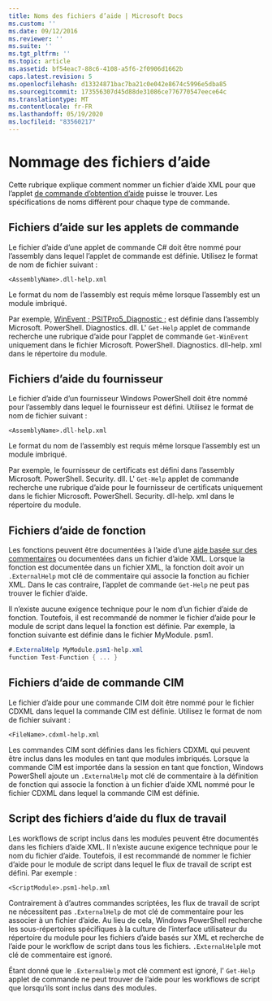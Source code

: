 ```yaml
---
title: Noms des fichiers d’aide | Microsoft Docs
ms.custom: ''
ms.date: 09/12/2016
ms.reviewer: ''
ms.suite: ''
ms.tgt_pltfrm: ''
ms.topic: article
ms.assetid: bf54eac7-88c6-4108-a5f6-2f0906d1662b
caps.latest.revision: 5
ms.openlocfilehash: d13324871bac7ba21c0e042e8674c5996e5dba85
ms.sourcegitcommit: 173556307d45d88de31086ce776770547eece64c
ms.translationtype: MT
ms.contentlocale: fr-FR
ms.lasthandoff: 05/19/2020
ms.locfileid: "83560217"
---
```

# <a name="naming-help-files"></a>Nommage des fichiers d’aide

Cette rubrique explique comment nommer un fichier d’aide XML pour que l’applet [de commande d’obtention d’aide](/powershell/module/Microsoft.PowerShell.Core/Get-Help) puisse le trouver. Les spécifications de noms diffèrent pour chaque type de commande.

## <a name="cmdlet-help-files"></a>Fichiers d’aide sur les applets de commande

Le fichier d’aide d’une applet de commande C# doit être nommé pour l’assembly dans lequel l’applet de commande est définie. Utilisez le format de nom de fichier suivant :

```
<AssemblyName>.dll-help.xml
```

Le format du nom de l’assembly est requis même lorsque l’assembly est un module imbriqué.

Par exemple, [WinEvent ; PSITPro5_Diagnostic ;](/powershell/module/Microsoft.PowerShell.Diagnostics/Get-WinEvent) est définie dans l’assembly Microsoft. PowerShell. Diagnostics. dll. L' `Get-Help` applet de commande recherche une rubrique d’aide pour l’applet de commande `Get-WinEvent` uniquement dans le fichier Microsoft. PowerShell. Diagnostics. dll-help. xml dans le répertoire du module.

## <a name="provider-help-files"></a>Fichiers d’aide du fournisseur

Le fichier d’aide d’un fournisseur Windows PowerShell doit être nommé pour l’assembly dans lequel le fournisseur est défini. Utilisez le format de nom de fichier suivant :

```
<AssemblyName>.dll-help.xml
```

Le format du nom de l’assembly est requis même lorsque l’assembly est un module imbriqué.

Par exemple, le fournisseur de certificats est défini dans l’assembly Microsoft. PowerShell. Security. dll. L' `Get-Help` applet de commande recherche une rubrique d’aide pour le fournisseur de certificats uniquement dans le fichier Microsoft. PowerShell. Security. dll-help. xml dans le répertoire du module.

## <a name="function-help-files"></a>Fichiers d’aide de fonction

Les fonctions peuvent être documentées à l’aide d’une [aide basée sur des commentaires](/powershell/module/microsoft.powershell.core/about/about_comment_based_help) ou documentées dans un fichier d’aide XML. Lorsque la fonction est documentée dans un fichier XML, la fonction doit avoir un `.ExternalHelp` mot clé de commentaire qui associe la fonction au fichier XML. Dans le cas contraire, l’applet de commande `Get-Help` ne peut pas trouver le fichier d’aide.

Il n’existe aucune exigence technique pour le nom d’un fichier d’aide de fonction. Toutefois, il est recommandé de nommer le fichier d’aide pour le module de script dans lequel la fonction est définie. Par exemple, la fonction suivante est définie dans le fichier MyModule. psm1.

```csharp
#.ExternalHelp MyModule.psm1-help.xml
function Test-Function { ... }
```

## <a name="cim-command-help-files"></a>Fichiers d’aide de commande CIM

Le fichier d’aide pour une commande CIM doit être nommé pour le fichier CDXML dans lequel la commande CIM est définie. Utilisez le format de nom de fichier suivant :

```
<FileName>.cdxml-help.xml
```

Les commandes CIM sont définies dans les fichiers CDXML qui peuvent être inclus dans les modules en tant que modules imbriqués. Lorsque la commande CIM est importée dans la session en tant que fonction, Windows PowerShell ajoute un `.ExternalHelp` mot clé de commentaire à la définition de fonction qui associe la fonction à un fichier d’aide XML nommé pour le fichier CDXML dans lequel la commande CIM est définie.

## <a name="script-workflow-help-files"></a>Script des fichiers d’aide du flux de travail

Les workflows de script inclus dans les modules peuvent être documentés dans les fichiers d’aide XML. Il n’existe aucune exigence technique pour le nom du fichier d’aide. Toutefois, il est recommandé de nommer le fichier d’aide pour le module de script dans lequel le flux de travail de script est défini. Par exemple :

```
<ScriptModule>.psm1-help.xml
```

Contrairement à d’autres commandes scriptées, les flux de travail de script ne nécessitent pas `.ExternalHelp` de mot clé de commentaire pour les associer à un fichier d’aide. Au lieu de cela, Windows PowerShell recherche les sous-répertoires spécifiques à la culture de l’interface utilisateur du répertoire du module pour les fichiers d’aide basés sur XML et recherche de l’aide pour le workflow de script dans tous les fichiers. `.ExternalHelp`le mot clé de commentaire est ignoré.

Étant donné que le `.ExternalHelp` mot clé comment est ignoré, l' `Get-Help` applet de commande ne peut trouver de l’aide pour les workflows de script que lorsqu’ils sont inclus dans des modules.
